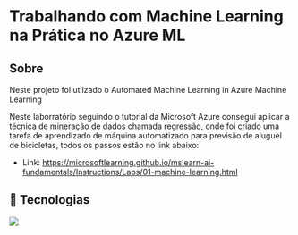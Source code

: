 <h1>Trabalhando com Machine Learning na Prática no Azure ML</h1>

<h2>Sobre</h2>

<p> Neste projeto foi utlizado o Automated Machine Learning in Azure Machine Learning</p>

<p> Neste laborratório seguindo o tutorial da Microsoft Azure consegui aplicar a técnica de mineração de dados chamada regressão, onde foi criado uma tarefa 
  de aprendizado de máquina automatizado para previsão de aluguel de bicicletas, todos os passos estão no link abaixo:

- Link: https://microsoftlearning.github.io/mslearn-ai-fundamentals/Instructions/Labs/01-machine-learning.html</p>

## 🚀 Tecnologias

<div>
  <img src="https://www.google.com/url?sa=i&url=https%3A%2F%2Fwww.4biosacademy.com.br%2Fai-900-microsoft-azure-ai-fundamentals&psig=AOvVaw25JZFMYXS8enE9BZp2xq2p&ust=1708952881646000&source=images&cd=vfe&opi=89978449&ved=0CBIQjRxqFwoTCNDBp93HxoQDFQAAAAAdAAAAABAE">
</div>

